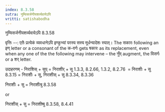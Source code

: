 ```yaml
---
index: 8.3.58
sutra: नुम्विसर्जनीयशर्व्यवायेऽपि
vritti: satishabodha
---
```



 नुम्विसर्जनीयशर्व्यवायेऽपि 8.3.58 


वृत्तिः --: एतैः प्रत्येकं व्यवधानेऽपि इण्कुभ्यां परस्य सस्य मूर्धन्यादेशः स्यात्। The सकारः following an इण् letter or a consonant of the क-वर्गः gets षकारः as its replacement, even when any one of the the following may intervene – the नुँम् augment, the विसर्गः or a शर् letter. 


उदाहरणम् - निराशिस् + सुप् = निराशीर् + सु 1.3.3, 8.2.66, 1.3.2, 8.2.76  = निराशीः + सु 8.3.15 = निराशीः + सु, निराशीस् + सु 8.3.34, 8.3.36 


निराशीः + सु = निराशीःषु 8.3.58 


or 


निराशीस् + सु = निराशीष्षु 8.3.58, 8.4.41 


